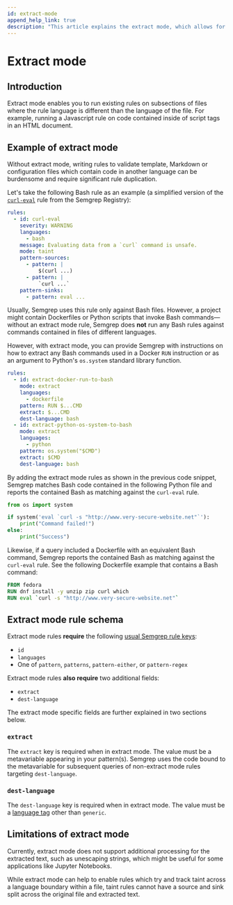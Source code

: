 ```yaml
---
id: extract-mode
append_help_link: true
description: "This article explains the extract mode, which allows for easier handling of files containing more than one language."
---
```


# Extract mode

## Introduction

Extract mode enables you to run existing rules on subsections of files where the rule language is different than the language of the file. For example, running a Javascript rule on code contained inside of script tags in an HTML document.

## Example of extract mode

Without extract mode, writing rules to validate template, Markdown or configuration files which contain code in another language can be burdensome and require significant rule duplication.

Let's take the following Bash rule as an example (a simplified version of the [`curl-eval`](https://github.com/returntocorp/semgrep-rules/blob/release/bash/curl/security/curl-eval.yaml) rule from the Semgrep Registry):

```yaml
rules:
  - id: curl-eval
    severity: WARNING
    languages:
      - bash
    message: Evaluating data from a `curl` command is unsafe.
    mode: taint
    pattern-sources:
      - pattern: |
          $(curl ...)
      - pattern: |
          `curl ...`
    pattern-sinks:
      - pattern: eval ...
```

Usually, Semgrep uses this rule only against Bash files. However, a project might contain Dockerfiles or Python scripts that invoke Bash commands&mdash;without an extract mode rule, Semgrep does **not** run any Bash rules against commands contained in files of different languages.

However, with extract mode, you can provide Semgrep with instructions on how to extract any Bash commands used in a Docker `RUN` instruction or as an argument to Python's `os.system` standard library function.

```yaml
rules:
  - id: extract-docker-run-to-bash
    mode: extract
    languages:
      - dockerfile
    pattern: RUN $...CMD
    extract: $...CMD
    dest-language: bash
  - id: extract-python-os-system-to-bash
    mode: extract
    languages:
      - python
    pattern: os.system("$CMD")
    extract: $CMD
    dest-language: bash
```

By adding the extract mode rules as shown in the previous code snippet, Semgrep matches Bash code contained in the following Python file and reports the contained Bash as matching against the `curl-eval` rule.

```python
from os import system

if system('eval `curl -s "http://www.very-secure-website.net"`'):
    print("Command failed!")
else:
    print("Success")
```

Likewise, if a query included a Dockerfile with an equivalent Bash command, Semgrep reports the contained Bash as matching against the `curl-eval` rule. See the following Dockerfile example that contains a Bash command:

```dockerfile
FROM fedora
RUN dnf install -y unzip zip curl which
RUN eval `curl -s "http://www.very-secure-website.net"`
```

## Extract mode rule schema

Extract mode rules **require** the following [usual Semgrep rule keys](../../writing-rules/rule-syntax/#required):
  - `id`
  - `languages`
  - One of `pattern`, `patterns`, `pattern-either`, or `pattern-regex`

Extract mode rules **also require** two additional fields:
  - `extract`
  - `dest-language`

The extract mode specific fields are further explained in two sections below.

### `extract`

The `extract` key is required when in extract mode. The value must be a metavariable appearing in your pattern(s). Semgrep uses the code bound to the metavariable for subsequent queries of non-extract mode rules targeting `dest-language`.

### `dest-language`

The `dest-language` key is required when in extract mode. The value must be a [language tag](../../writing-rules/rule-syntax/#language-extensions-and-tags) other than `generic`.


## Limitations of extract mode

Currently, extract mode does not support additional processing for the extracted text, such as unescaping strings, which might be useful for some applications like Jupyter Notebooks.

While extract mode can help to enable rules which try and track taint across a language boundary within a file, taint rules cannot have a source and sink split across the original file and extracted text.
